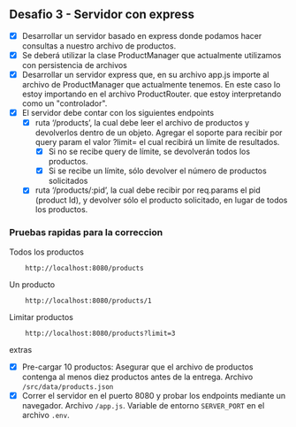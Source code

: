 ## Desafio 3 - Servidor con express


- [x] Desarrollar un servidor basado en express donde podamos hacer consultas a nuestro archivo de productos.
- [x] Se deberá utilizar la clase ProductManager que actualmente utilizamos con persistencia de archivos
- [x] Desarrollar un servidor express que, en su archivo app.js importe al archivo de ProductManager que actualmente tenemos.
    En este caso lo estoy importando en el archivo ProductRouter. que estoy interpretando como un "controlador".
- [x] El servidor debe contar con los siguientes endpoints
    - [x] ruta ‘/products’, la cual debe leer el archivo de productos y devolverlos dentro de un objeto. Agregar el soporte para recibir por query param el valor ?limit= el cual recibirá un límite de resultados.
        - [x] Si no se recibe query de límite, se devolverán todos los productos.
        - [x] Si se recibe un límite, sólo devolver el número de productos solicitados
    - [x] ruta ‘/products/:pid’, la cual debe recibir por req.params el pid (product Id), y devolver sólo el producto solicitado, en lugar de todos los productos.

### Pruebas rapidas para la correccion
Todos los productos
``` 
    http://localhost:8080/products
```
Un producto
``` 
    http://localhost:8080/products/1
```
Limitar productos
```
    http://localhost:8080/products?limit=3
```

extras
- [x] Pre-cargar 10 productos: Asegurar que el archivo de productos contenga al menos diez productos antes de la entrega.
    Archivo `/src/data/products.json`
- [x] Correr el servidor en el puerto 8080 y probar los endpoints mediante un navegador.
    Archivo `/app.js`. Variable de entorno `SERVER_PORT` en el archivo `.env`.
